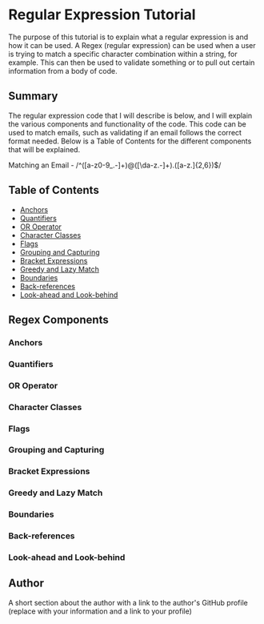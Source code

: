 # Regular Expression Tutorial

The purpose of this tutorial is to explain what a regular expression is and how it can be used. A Regex (regular expression) can be used when a user is trying to match a specific character combination within a string, for example. This can then be used to validate something or to pull out certain information from a body of code. 

## Summary

The regular expression code that I will describe is below, and I will explain the various components and functionality of the code. This code can be used to match emails, such as validating if an email follows the correct format needed. Below is a Table of Contents for the different components that will be explained. 

Matching an Email - /^([a-z0-9_\.-]+)@([\da-z\.-]+)\.([a-z\.]{2,6})$/

## Table of Contents

- [Anchors](#anchors)
- [Quantifiers](#quantifiers)
- [OR Operator](#or-operator)
- [Character Classes](#character-classes)
- [Flags](#flags)
- [Grouping and Capturing](#grouping-and-capturing)
- [Bracket Expressions](#bracket-expressions)
- [Greedy and Lazy Match](#greedy-and-lazy-match)
- [Boundaries](#boundaries)
- [Back-references](#back-references)
- [Look-ahead and Look-behind](#look-ahead-and-look-behind)

## Regex Components

### Anchors

### Quantifiers

### OR Operator

### Character Classes

### Flags

### Grouping and Capturing

### Bracket Expressions

### Greedy and Lazy Match

### Boundaries

### Back-references

### Look-ahead and Look-behind

## Author

A short section about the author with a link to the author's GitHub profile (replace with your information and a link to your profile)
